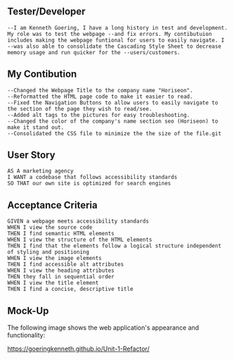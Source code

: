 ## Tester/Developer
```
--I am Kenneth Goering, I have a long history in test and development. My role was to test the webpage --and fix errors. My contibutuion includes making the webpage funtional for users to easily navigate. I --was also able to consolidate the Cascading Style Sheet to decrease memory usage and run quicker for the --users/customers.
```

## My Contibution
```
--Changed the Webpage Title to the company name "Horiseon".
--Reformatted the HTML page code to make it easier to read.
--Fixed the Navigation Buttons to allow users to easily navigate to the section of the page they wish to read/see.
--Added alt tags to the pictures for easy troubleshooting.
--Changed the color of the company's name section seo (Horiseon) to make it stand out.
--Consolidated the CSS file to minimize the the size of the file.git
```
## User Story

```
AS A marketing agency
I WANT a codebase that follows accessibility standards
SO THAT our own site is optimized for search engines
```

## Acceptance Criteria

```
GIVEN a webpage meets accessibility standards
WHEN I view the source code
THEN I find semantic HTML elements
WHEN I view the structure of the HTML elements
THEN I find that the elements follow a logical structure independent of styling and positioning
WHEN I view the image elements
THEN I find accessible alt attributes
WHEN I view the heading attributes
THEN they fall in sequential order
WHEN I view the title element
THEN I find a concise, descriptive title
```

## Mock-Up

The following image shows the web application's appearance and functionality:

https://goeringkenneth.github.io/Unit-1-Refactor/
